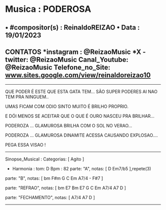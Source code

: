 # Musica : PODEROSA
• #compositor(s) : ReinaldoREIZAO
• Data : 19/01/2023
---
CONTATOS
*instagram : @ReizaoMusic   *X - twitter: @ReizaoMusic
Canal_Youtube: @ReizaoMusic
Telefone_no_Site: www.sites.google.com/view/reinaldoreizao10
---

-----------------------------------------

QUE PODER É ESTE QUE ESTA GATA TEM...
SÃO SUPER PODERES
AI NAO TEM PRA NINGUEM..

UMAS FICAM COM ODIO
SINTO MUITO É BRILHO PROPRIO.

E DÓI MENOS SE ACEITAR
QUE O QUE É OURO NASCEU PRA BRILHAR...

PODEROZA ... GLAMUROSA
BRILHA COM O SOL NO VERAO...

PODEROZA ... GLAMUROSA
DINAMITE ACESSA CAUSANDO EXPLOSAO....

PEGA ESSA VISAO !

-----------------------------------------

Sinopse_Musical :
Categorias: [ Agito ]

* Harmonia :
tom: D
Bpm : 82
parte: "A", notas: [ D Em7/b5  ],repete(3)

parte: "B", notas: [ bm F#m G C Em A7/4 - F#7 ]

parte: "REFRAO", notas: [ bm E7 Bm E7 G C Em A7/4 A7 D ]

parte: "FECHAMENTO", notas: [ A7/4 A7 D ]

---


